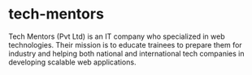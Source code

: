 # tech-mentors

Tech Mentors (Pvt Ltd) is an IT company who specialized in web technologies. Their mission is to educate trainees to prepare them for industry and helping both national and international tech companies in developing scalable web applications.

